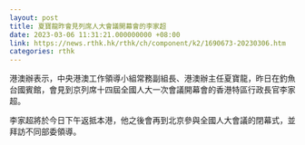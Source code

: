 ```yaml
---
layout: post
title: 夏寶龍昨會見列席人大會議開幕會的李家超
date: 2023-03-06 11:31:21.000000000 +08:00
link: https://news.rthk.hk/rthk/ch/component/k2/1690673-20230306.htm
categories: rthk
---
```


港澳辦表示，中央港澳工作領導小組常務副組長、港澳辦主任夏寶龍，昨日在釣魚台國賓館，會見到京列席十四屆全國人大一次會議開幕會的香港特區行政長官李家超。

李家超將於今日下午返抵本港，他之後會再到北京參與全國人大會議的閉幕式，並拜訪不同部委領導。
